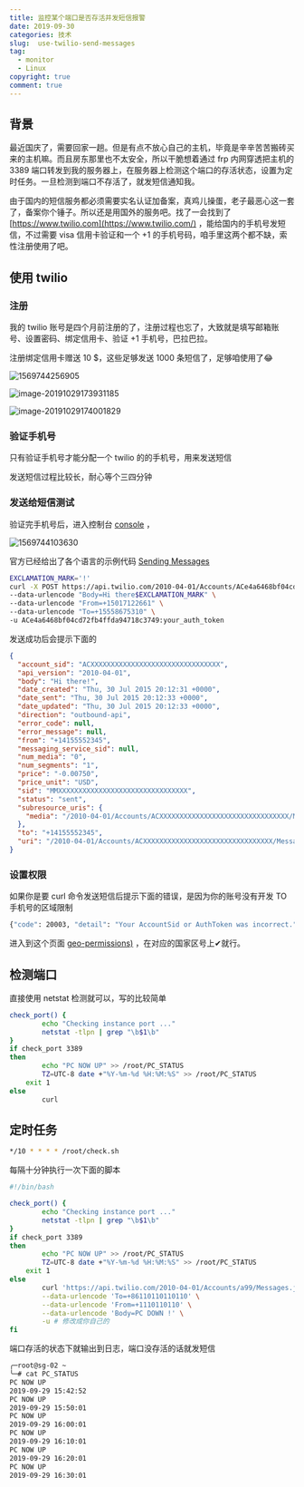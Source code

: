 ```yaml
---
title: 监控某个端口是否存活并发短信报警
date: 2019-09-30
categories: 技术
slug:  use-twilio-send-messages
tag:
  - monitor
  - Linux
copyright: true
comment: true
---
```


## 背景

最近国庆了，需要回家一趟。但是有点不放心自己的主机，毕竟是辛辛苦苦搬砖买来的主机嘛。而且房东那里也不太安全，所以干脆想着通过 frp 内网穿透把主机的 3389 端口转发到我的服务器上，在服务器上检测这个端口的存活状态，设置为定时任务。一旦检测到端口不存活了，就发短信通知我。

由于国内的短信服务都必须需要实名认证加备案，真鸡儿操蛋，老子最恶心这一套了，备案你个锤子。所以还是用国外的服务吧。找了一会找到了 [https://www.twilio.com](https://www.twilio.com/) ，能给国内的手机号发短信，不过需要 visa 信用卡验证和一个 +1 的手机号码，咱手里这两个都不缺，索性注册使用了吧。

## 使用 twilio

### 注册

我的 twilio 账号是四个月前注册的了，注册过程也忘了，大致就是填写邮箱账号、设置密码、绑定信用卡、验证 +1 手机号，巴拉巴拉。

注册绑定信用卡赠送 10 $，这些足够发送 1000 条短信了，足够咱使用了😂

![1569744256905](https://blog.k8s.li/img/1569744256905.png)

![image-20191029173931185](https://blog.k8s.li/img/20191029173931185.png)

![image-20191029174001829](https://blog.k8s.li/img/20191029174001829.png)

### 验证手机号

只有验证手机号才能分配一个 twilio 的的手机号，用来发送短信

发送短信过程比较长，耐心等个三四分钟

### 发送给短信测试

验证完手机号后，进入控制台 [console](https://www.twilio.com/console) ，

![1569744103630](https://blog.k8s.li/img/1569744103630.png)

官方已经给出了各个语言的示例代码  [Sending Messages](https://www.twilio.com/docs/sms/send-messages)

```bash
EXCLAMATION_MARK='!'
curl -X POST https://api.twilio.com/2010-04-01/Accounts/ACe4a6468bf04cd72fb4ffda94718c3749/Messages.json \
--data-urlencode "Body=Hi there$EXCLAMATION_MARK" \
--data-urlencode "From=+15017122661" \
--data-urlencode "To=+15558675310" \
-u ACe4a6468bf04cd72fb4ffda94718c3749:your_auth_token

```

发送成功后会提示下面的

```json
{
  "account_sid": "ACXXXXXXXXXXXXXXXXXXXXXXXXXXXXXXXX",
  "api_version": "2010-04-01",
  "body": "Hi there!",
  "date_created": "Thu, 30 Jul 2015 20:12:31 +0000",
  "date_sent": "Thu, 30 Jul 2015 20:12:33 +0000",
  "date_updated": "Thu, 30 Jul 2015 20:12:33 +0000",
  "direction": "outbound-api",
  "error_code": null,
  "error_message": null,
  "from": "+14155552345",
  "messaging_service_sid": null,
  "num_media": "0",
  "num_segments": "1",
  "price": "-0.00750",
  "price_unit": "USD",
  "sid": "MMXXXXXXXXXXXXXXXXXXXXXXXXXXXXXXXX",
  "status": "sent",
  "subresource_uris": {
    "media": "/2010-04-01/Accounts/ACXXXXXXXXXXXXXXXXXXXXXXXXXXXXXXXX/Messages/SMXXXXXXXXXXXXXXXXXXXXXXXXXXXXXXXX/Media.json"
  },
  "to": "+14155552345",
  "uri": "/2010-04-01/Accounts/ACXXXXXXXXXXXXXXXXXXXXXXXXXXXXXXXX/Messages/SMXXXXXXXXXXXXXXXXXXXXXXXXXXXXXXXX.json"
}
```

### 设置权限

如果你是要 curl 命令发送短信后提示下面的错误，是因为你的账号没有开发 TO 手机号的区域限制

```bash
{"code": 20003, "detail": "Your AccountSid or AuthToken was incorrect.", "message": "Authentication Error - No credentials provided", "more_info": "https://www.twilio.com/docs/errors/20003", "status": 401}curl: (6) Could not resolve host: lls
```

 进入到这个页面 [geo-permissions)](https://www.twilio.com/console/sms/settings/geo-permissions) ，在对应的国家区号上✔就行。

## 检测端口

直接使用 netstat 检测就可以，写的比较简单

```bash
check_port() {
        echo "Checking instance port ..."
        netstat -tlpn | grep "\b$1\b"
}
if check_port 3389
then
        echo "PC NOW UP" >> /root/PC_STATUS
        TZ=UTC-8 date +"%Y-%m-%d %H:%M:%S" >> /root/PC_STATUS
    exit 1
else
        curl
```

## 定时任务

```bash
*/10 * * * * /root/check.sh
```

每隔十分钟执行一次下面的脚本

```bash
#!/bin/bash

check_port() {
        echo "Checking instance port ..."
        netstat -tlpn | grep "\b$1\b"
}
if check_port 3389
then
        echo "PC NOW UP" >> /root/PC_STATUS
        TZ=UTC-8 date +"%Y-%m-%d %H:%M:%S" >> /root/PC_STATUS
    exit 1
else
        curl 'https://api.twilio.com/2010-04-01/Accounts/a99/Messages.json' -X POST \
        --data-urlencode 'To=+86110110110110' \
        --data-urlencode 'From=+1110110110' \
        --data-urlencode 'Body=PC DOWN !' \
        -u # 修改成你自己的
fi
```

端口存活的状态下就输出到日志，端口没存活的话就发短信

```bash
╭─root@sg-02 ~
╰─# cat PC_STATUS
PC NOW UP
2019-09-29 15:42:52
PC NOW UP
2019-09-29 15:50:01
PC NOW UP
2019-09-29 16:00:01
PC NOW UP
2019-09-29 16:10:01
PC NOW UP
2019-09-29 16:20:01
PC NOW UP
2019-09-29 16:30:01
```
